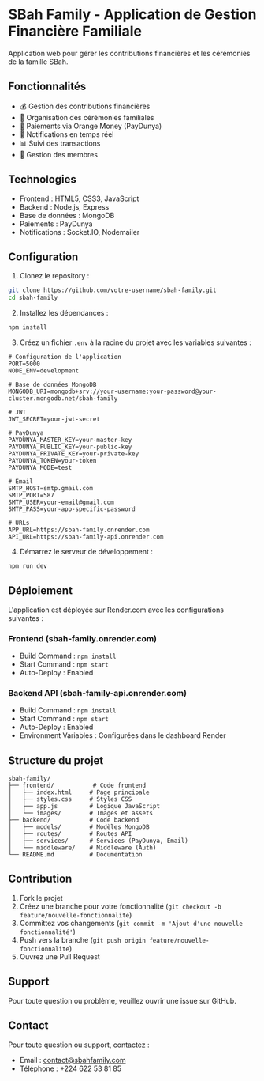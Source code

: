 # SBah Family - Application de Gestion Financière Familiale

Application web pour gérer les contributions financières et les cérémonies de la famille SBah.

## Fonctionnalités

- 💰 Gestion des contributions financières
- 🎉 Organisation des cérémonies familiales
- 📱 Paiements via Orange Money (PayDunya)
- 📧 Notifications en temps réel
- 📊 Suivi des transactions
- 👥 Gestion des membres

## Technologies

- Frontend : HTML5, CSS3, JavaScript
- Backend : Node.js, Express
- Base de données : MongoDB
- Paiements : PayDunya
- Notifications : Socket.IO, Nodemailer

## Configuration

1. Clonez le repository :
```bash
git clone https://github.com/votre-username/sbah-family.git
cd sbah-family
```

2. Installez les dépendances :
```bash
npm install
```

3. Créez un fichier `.env` à la racine du projet avec les variables suivantes :
```env
# Configuration de l'application
PORT=5000
NODE_ENV=development

# Base de données MongoDB
MONGODB_URI=mongodb+srv://your-username:your-password@your-cluster.mongodb.net/sbah-family

# JWT
JWT_SECRET=your-jwt-secret

# PayDunya
PAYDUNYA_MASTER_KEY=your-master-key
PAYDUNYA_PUBLIC_KEY=your-public-key
PAYDUNYA_PRIVATE_KEY=your-private-key
PAYDUNYA_TOKEN=your-token
PAYDUNYA_MODE=test

# Email
SMTP_HOST=smtp.gmail.com
SMTP_PORT=587
SMTP_USER=your-email@gmail.com
SMTP_PASS=your-app-specific-password

# URLs
APP_URL=https://sbah-family.onrender.com
API_URL=https://sbah-family-api.onrender.com
```

4. Démarrez le serveur de développement :
```bash
npm run dev
```

## Déploiement

L'application est déployée sur Render.com avec les configurations suivantes :

### Frontend (sbah-family.onrender.com)
- Build Command : `npm install`
- Start Command : `npm start`
- Auto-Deploy : Enabled

### Backend API (sbah-family-api.onrender.com)
- Build Command : `npm install`
- Start Command : `npm start`
- Auto-Deploy : Enabled
- Environment Variables : Configurées dans le dashboard Render

## Structure du projet

```
sbah-family/
├── frontend/           # Code frontend
│   ├── index.html     # Page principale
│   ├── styles.css     # Styles CSS
│   ├── app.js         # Logique JavaScript
│   └── images/        # Images et assets
├── backend/           # Code backend
│   ├── models/        # Modèles MongoDB
│   ├── routes/        # Routes API
│   ├── services/      # Services (PayDunya, Email)
│   └── middleware/    # Middleware (Auth)
└── README.md          # Documentation
```

## Contribution

1. Fork le projet
2. Créez une branche pour votre fonctionnalité (`git checkout -b feature/nouvelle-fonctionnalite`)
3. Committez vos changements (`git commit -m 'Ajout d'une nouvelle fonctionnalité'`)
4. Push vers la branche (`git push origin feature/nouvelle-fonctionnalite`)
5. Ouvrez une Pull Request

## Support

Pour toute question ou problème, veuillez ouvrir une issue sur GitHub.

## Contact

Pour toute question ou support, contactez :
- Email : contact@sbahfamily.com
- Téléphone : +224 622 53 81 85 